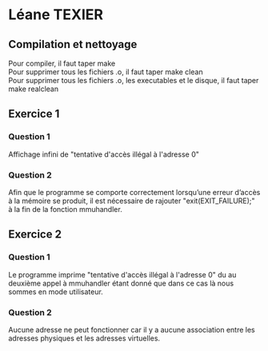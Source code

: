 # Léane TEXIER

## Compilation et nettoyage
Pour compiler, il faut taper make                 
Pour supprimer tous les fichiers .o, il faut taper make clean                     
Pour supprimer tous les fichiers .o, les executables et le disque, il faut taper make realclean                 


## Exercice 1
### Question 1
Affichage infini de "tentative d'accès illégal à l'adresse 0"
### Question 2
Afin que le programme se  comporte correctement lorsqu’une erreur d’accès à la mémoire se produit, il est nécessaire de rajouter "exit(EXIT_FAILURE);" à la fin de la fonction mmuhandler.

## Exercice 2
### Question 1
Le programme imprime "tentative d'accès illégal à l'adresse 0" du au deuxième appel à mmuhandler étant donné que dans ce cas là nous sommes en mode utilisateur.
### Question 2
Aucune adresse ne peut fonctionner car il y a aucune association entre les adresses physiques et les adresses virtuelles.
